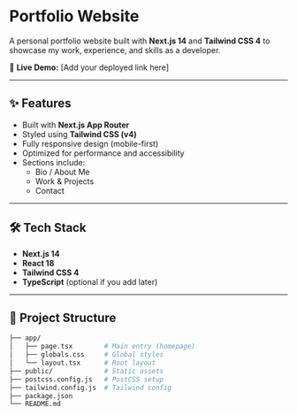 # Portfolio Website  

A personal portfolio website built with **Next.js 14** and **Tailwind CSS 4** to showcase my work, experience, and skills as a developer.  

🚀 **Live Demo:** [Add your deployed link here]  

---

## ✨ Features
- Built with **Next.js App Router**  
- Styled using **Tailwind CSS (v4)**  
- Fully responsive design (mobile-first)  
- Optimized for performance and accessibility  
- Sections include:  
  - Bio / About Me  
  - Work & Projects  
  - Contact  

---

## 🛠️ Tech Stack
- **Next.js 14**  
- **React 18**  
- **Tailwind CSS 4**  
- **TypeScript** (optional if you add later)  

---

## 📂 Project Structure
```bash
├── app/
│   ├── page.tsx        # Main entry (homepage)
│   ├── globals.css     # Global styles
│   └── layout.tsx      # Root layout
├── public/             # Static assets
├── postcss.config.js   # PostCSS setup
├── tailwind.config.js  # Tailwind config
├── package.json
└── README.md

